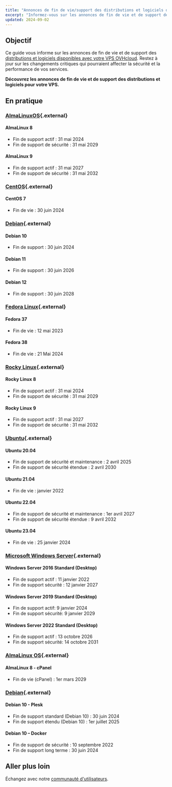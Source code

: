 ```yaml
---
title: "Annonces de fin de vie/support des distributions et logiciels disponibles avec votre VPS"
excerpt: "Informez-vous sur les annonces de fin de vie et de support des distributions et logiciels pour votre VPS"
updated: 2024-09-02
---
```


## Objectif

Ce guide vous informe sur les annonces de fin de vie et de support des [distributions et logiciels disponibles avec votre VPS OVHcloud](https://www.ovhcloud.com/fr/vps/os/). Restez à jour sur les changements critiques qui pourraient affecter la sécurité et la performance de vos services.

**Découvrez les annonces de fin de vie et de support des distributions et logiciels pour votre VPS.**

## En pratique

### [AlmaLinuxOS](https://endoflife.date/almalinux){.external}

#### AlmaLinux 8

- Fin de support actif : 31 mai 2024
- Fin de support de sécurité : 31 mai 2029

#### AlmaLinux 9

- Fin de support actif : 31 mai 2027
- Fin de support de sécurité : 31 mai 2032

### [CentOS](https://endoflife.date/centos){.external}

#### CentOS 7

- Fin de vie : 30 juin 2024

### [Debian](https://endoflife.date/debian){.external}

#### Debian 10

- Fin de support : 30 juin 2024

#### Debian 11

- Fin de support : 30 juin 2026

#### Debian 12

- Fin de support : 30 juin 2028

### [Fedora Linux](https://endoflife.date/fedora){.external}

#### Fedora 37

- Fin de vie : 12 mai 2023

#### Fedora 38

- Fin de vie : 21 Mai 2024

### [Rocky Linux](https://endoflife.date/rocky-linux){.external}

#### Rocky Linux 8

- Fin de support actif : 31 mai 2024
- Fin de support de sécurité : 31 mai 2029

#### Rocky Linux 9

- Fin de support actif : 31 mai 2027
- Fin de support de sécurité : 31 mai 2032

### [Ubuntu](https://endoflife.date/ubuntu){.external}

#### Ubuntu 20.04

- Fin de support de sécurité et maintenance : 2 avril 2025
- Fin de support de sécurité étendue : 2 avril 2030

#### Ubuntu 21.04

- Fin de vie : janvier 2022

#### Ubuntu 22.04

- Fin de support de sécurité et maintenance : 1er avril 2027
- Fin de support de sécurité étendue : 9 avril 2032

#### Ubuntu 23.04

- Fin de vie : 25 janvier 2024

### [Microsoft Windows Server](https://endoflife.date/windows-server){.external}

#### Windows Server 2016 Standard (Desktop)

- Fin de support actif : 11 janvier 2022
- Fin de support sécurité : 12 janvier 2027

#### Windows Server 2019 Standard (Desktop)

- Fin de support actif: 9 janvier 2024
- Fin de support sécurité: 9 janvier 2029

#### Windows Server 2022 Standard (Desktop)

- Fin de support actif : 13 octobre 2026
- Fin de support sécurité: 14 octobre 2031

### [AlmaLinux OS](https://endoflife.date/almalinux){.external}

#### AlmaLinux 8 - cPanel

- Fin de vie (cPanel) : 1er mars 2029

### [Debian](https://endoflife.date/debian){.external}

#### Debian 10 - Plesk

- Fin de support standard (Debian 10) : 30 juin 2024
- Fin de support étendu (Debian 10) : 1er juillet 2025

#### Debian 10 – Docker

- Fin de support de sécurité : 10 septembre 2022
- Fin de support long terme : 30 juin 2024

## Aller plus loin

Échangez avec notre [communauté d'utilisateurs](/links/community).
